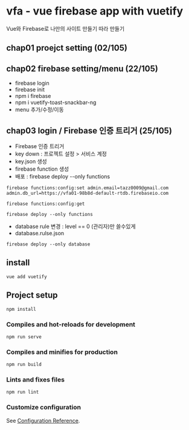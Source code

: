 # vfa - vue firebase app with vuetify

Vue와 Firebase로 나만의 사이트 만들기 따라 만들기

## chap01 proejct setting (02/105)

## chap02 firebase setting/menu (22/105)

- firebase login
- firebase init
- npm i firebase
- npm i vuetify-toast-snackbar-ng
- menu 추가/수정/이동

## chap03 login / Firebase 인증 트리거 (25/105)

- Firebase 인증 트리거
- key down : 프로젝트 설정 > 서비스 계정
- key.json 생성
- firebase function 생성
- 배포 : firebase deploy --only functions

```
firebase functions:config:set admin.email=tazz0009@gmail.com admin.db_url=https://vfa01-98b8d-default-rtdb.firebaseio.com

firebase functions:config:get

firebase deploy --only functions
```

- database rule 변경 : level == 0 (관리자)만 쓸수있게
- database.rulse.json

```
firebase deploy --only database
```

## install

```
vue add vuetify
```

## Project setup

```
npm install
```

### Compiles and hot-reloads for development

```
npm run serve
```

### Compiles and minifies for production

```
npm run build
```

### Lints and fixes files

```
npm run lint
```

### Customize configuration

See [Configuration Reference](https://cli.vuejs.org/config/).
